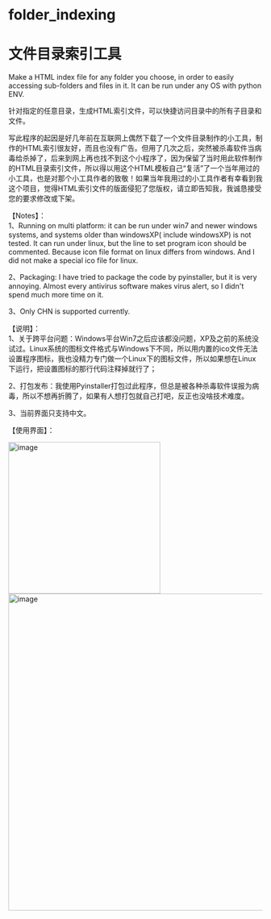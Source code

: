 # folder_indexing
# 文件目录索引工具

Make a HTML index file for any folder you choose, in order to easily accessing sub-folders and files in it.
It can be run under any OS with python ENV.

针对指定的任意目录，生成HTML索引文件，可以快捷访问目录中的所有子目录和文件。

写此程序的起因是好几年前在互联网上偶然下载了一个文件目录制作的小工具，制作的HTML索引很友好，而且也没有广告。但用了几次之后，突然被杀毒软件当病毒给杀掉了，后来到网上再也找不到这个小程序了，因为保留了当时用此软件制作的HTML目录索引文件，所以得以用这个HTML模板自己“复活”了一个当年用过的小工具，也是对那个小工具作者的致敬！如果当年我用过的小工具作者有幸看到我这个项目，觉得HTML索引文件的版面侵犯了您版权，请立即告知我，我诚恳接受您的要求修改或下架。

【Notes】：<br>
1、Running on multi platform: it can be run under win7 and newer windows systems, and systems older than windowsXP( include windowsXP) is not tested. It can run under linux, but the line to set program icon should be commented. Because icon file format on linux differs from windows. And I did not make a special ico file for linux.

2、Packaging: I have tried to package the code by pyinstaller, but it is very annoying. Almost every antivirus software makes virus alert, so I didn't spend much more time on it. 

3、Only CHN is supported currently.

【说明】：<br>
1、关于跨平台问题：Windows平台Win7之后应该都没问题，XP及之前的系统没试过。Linux系统的图标文件格式与Windows下不同，所以用内置的ico文件无法设置程序图标，我也没精力专门做一个Linux下的图标文件，所以如果想在Linux下运行，把设置图标的那行代码注释掉就行了；

2、打包发布：我使用Pyinstaller打包过此程序，但总是被各种杀毒软件误报为病毒，所以不想再折腾了，如果有人想打包就自己打吧，反正也没啥技术难度。

3、当前界面只支持中文。

【使用界面】：

<img width="301" alt="image" src="https://github.com/user-attachments/assets/cb895bbe-ee92-41db-b124-29ee62123a62">
<br>
<img width="629" alt="image" src="https://github.com/user-attachments/assets/d5ecdcfd-3e21-4e4f-857c-9e440faba2a2">
